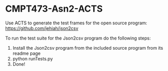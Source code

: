 # CMPT473-Asn2-ACTS
Use ACTS to generate the test frames for the open source program: https://github.com/jehiah/json2csv

To run the test suite for the Json2csv program do the following steps:

1. Install the Json2csv program from the included source program from its readme page
2. python runTests.py
3. Done!
